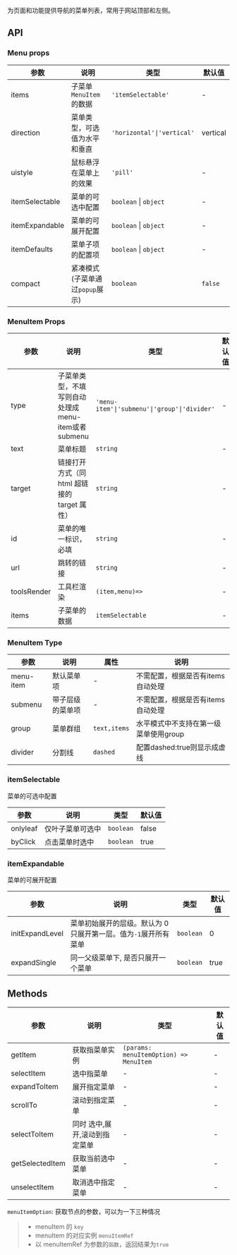 为页面和功能提供导航的菜单列表，常用于网站顶部和左侧。

## API

### Menu props

| 参数           | 说明                            | 类型                       | 默认值   |
| -------------- | ------------------------------- | -------------------------- | -------- |
| items          | 子菜单`MenuItem`的数据          | `'itemSelectable'`         | -        |
| direction      | 菜单类型，可选值为水平和垂直    | `'horizontal'\|'vertical'` | vertical |
| uistyle        | 鼠标悬浮在菜单上的效果          | `'pill'`                   | -        |
| itemSelectable | 菜单的可选中配置                | `boolean` \| `object`      | -        |
| itemExpandable | 菜单的可展开配置                | `boolean` \| `object`      | -        |
| itemDefaults   | 菜单子项的配置项                | `boolean` \| `object`      | -        |
| compact        | 紧凑模式(子菜单通过`popup`展示) | `boolean`                  | `false`  |

### MenuItem Props

| 参数        | 说明                                         | 类型             | 默认值 |
| ----------- | -------------------------------------------- | ---------------- | ----------- |
| type       | 子菜单类型，不填写则自动处理成menu-item或者submenu                                 | `'menu-item'\|'submenu'\|'group'\|'divider'` | -      |
| text        | 菜单标题                                     | `string`         | -      |
| target      | 链接打开方式（同 html 超链接的 target 属性） | `string`         | -      |
| id          | 菜单的唯一标识，必填                         | `string`         | -      |
| url         | 跳转的链接                                   | `string`         | -      |
| toolsRender | 工具栏渲染                                   | `(item,menu)=>`  | -      |
| items       | 子菜单的数据                                 | `itemSelectable` | -      |



### MenuItem Type


| 参数     | 说明             | 属性      | 说明 |
| -------- | ---------------- | --------- | ------------- |
| menu-item | 默认菜单项 | - | 不需配置，根据是否有items自动处理 | 
| submenu  | 带子层级的菜单项   | - | 不需配置，根据是否有items自动处理 | 
| group | 菜单群组 | `text,items` | 水平模式中不支持在第一级菜单使用group | 
| divider  | 分割线   | `dashed` | 配置dashed:true则显示成虚线 | 

### itemSelectable

菜单的可选中配置

| 参数     | 说明             | 类型      | 默认值 |
| -------- | ---------------- | --------- | ------ |
| onlyleaf | 仅叶子菜单可选中 | `boolean` | false  |
| byClick  | 点击菜单时选中   | `boolean` | true   |

### itemExpandable

菜单的可展开配置

| 参数 | 说明 | 类型 | 默认值 |
| --- | --- | --- | --- |
| initExpandLevel | 菜单初始展开的层级。默认为 0 只展开第一层。值为`-1`展开所有菜单 | `boolean` | 0 |
| expandSingle | 同一父级菜单下, 是否只展开一个菜单 | `boolean` | true |

## Methods

| 参数 | 说明 | 类型 | 默认值 |
| --- | --- | --- | --- |
| getItem | 获取指菜单实例 | `(params: menuItemOption) => MenuItem` | - |
| selectItem | 选中指菜单 | - | - |
| expandToItem | 展开指定菜单 | - | - |
| scrollTo | 滚动到指定菜单 | - | - |
| selectToItem | 同时 选中,展开,滚动到指定菜单 | - | - |
| getSelectedItem | 获取当前选中菜单 | - | - |
| unselectItem | 取消选中指定菜单 | - | - |

`menuItemOption`: 获取节点的参数，可以为一下三种情况

> - menuItem 的 `key`
> - menuItem 的对应实例 `menuItemRef`
> - 以 menuItemRef 为参数的`函数`，返回结果为`true`
